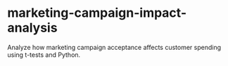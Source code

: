 # marketing-campaign-impact-analysis
Analyze how marketing campaign acceptance affects customer spending using t-tests and Python.
